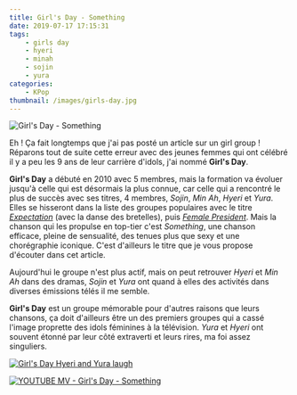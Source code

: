 ```yaml
---
title: Girl's Day - Something
date: 2019-07-17 17:15:31
tags:
    - girls day
    - hyeri
    - minah
    - sojin
    - yura
categories:
    - KPop
thumbnail: /images/girls-day.jpg
---
```


![Girl's Day - Something](/images/girls-day.jpg)

Eh ! Ça fait longtemps que j'ai pas posté un article sur un girl group ! Réparons tout de suite cette erreur avec des jeunes femmes qui ont célébré il y a peu les 9 ans de leur carrière d'idols, j'ai nommé **Girl's Day**.

**Girl's Day** a débuté en 2010 avec 5 membres, mais la formation va évoluer jusqu'à celle qui est désormais la plus connue, car celle qui a rencontré le plus de succès avec ses titres, 4 membres, *Sojin*, *Min Ah*, *Hyeri* et *Yura*. Elles se hisseront dans la liste des groupes populaires avec le titre [*Expectation*](https://www.youtube.com/watch?v=t8YXut6_56c) (avec la danse des bretelles), puis [*Female President*](https://www.youtube.com/watch?v=v0f9ifrDSp8). Mais la chanson qui les propulse en top-tier c'est *Something*, une chanson efficace, pleine de sensualité, des tenues plus que sexy et une chorégraphie iconique. C'est d'ailleurs le titre que je vous propose d'écouter dans cet article.

Aujourd'hui le groupe n'est plus actif, mais on peut retrouver *Hyeri* et *Min Ah* dans des dramas, *Sojin* et *Yura* ont quand à elles des activités dans diverses émissions télés il me semble.

**Girl's Day** est un groupe mémorable pour d'autres raisons que leurs chansons, ça doit d'ailleurs être un des premiers groupes qui a cassé l'image proprette des idols féminines à la télévision. *Yura* et *Hyeri* ont souvent étonné par leur côté extraverti et leurs rires, ma foi assez singuliers.

[![Girl's Day Hyeri and Yura laugh](https://img.youtube.com/vi/4H15DrL19ao/0.jpg)](https://www.youtube.com/watch?v=4H15DrL19ao)

[![YOUTUBE MV - Girl's Day - Something](https://img.youtube.com/vi/zVO5xTAbxm8/0.jpg)](https://www.youtube.com/watch?v=zVO5xTAbxm8)
